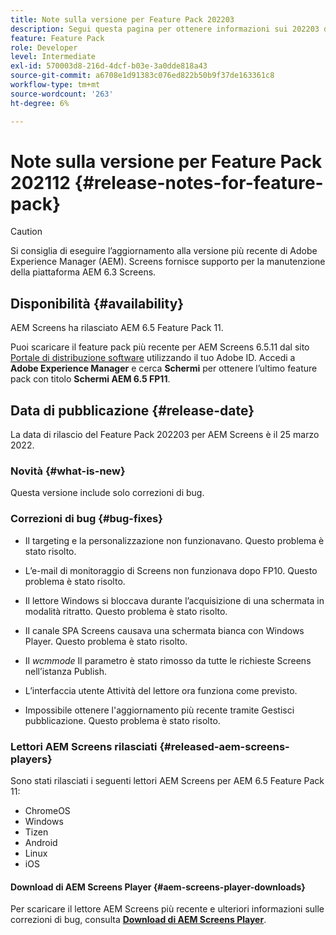 ```yaml
---
title: Note sulla versione per Feature Pack 202203
description: Segui questa pagina per ottenere informazioni sui 202203 di AEM Screens Feature Pack rilasciati il 25 marzo 2022.
feature: Feature Pack
role: Developer
level: Intermediate
exl-id: 570003d8-216d-4dcf-b03e-3a0dde818a43
source-git-commit: a6708e1d91383c076ed822b50b9f37de163361c8
workflow-type: tm+mt
source-wordcount: '263'
ht-degree: 6%

---
```


# Note sulla versione per Feature Pack 202112 {#release-notes-for-feature-pack}

>[!CAUTION]
>Si consiglia di eseguire l’aggiornamento alla versione più recente di Adobe Experience Manager (AEM). Screens fornisce supporto per la manutenzione della piattaforma AEM 6.3 Screens.

## Disponibilità {#availability}

AEM Screens ha rilasciato AEM 6.5 Feature Pack 11.

Puoi scaricare il feature pack più recente per AEM Screens 6.5.11 dal sito [Portale di distribuzione software](https://experience.adobe.com/#/downloads/content/software-distribution/it/aem.html) utilizzando il tuo Adobe ID. Accedi a **Adobe Experience Manager** e cerca **Schermi** per ottenere l’ultimo feature pack con titolo **Schermi AEM 6.5 FP11**.

## Data di pubblicazione {#release-date}

La data di rilascio del Feature Pack 202203 per AEM Screens è il 25 marzo 2022.

### Novità {#what-is-new}

Questa versione include solo correzioni di bug.

### Correzioni di bug {#bug-fixes}

* Il targeting e la personalizzazione non funzionavano. Questo problema è stato risolto.

* L’e-mail di monitoraggio di Screens non funzionava dopo FP10. Questo problema è stato risolto.

* Il lettore Windows si bloccava durante l’acquisizione di una schermata in modalità ritratto. Questo problema è stato risolto.

* Il canale SPA Screens causava una schermata bianca con Windows Player. Questo problema è stato risolto.

* Il *wcmmode* Il parametro è stato rimosso da tutte le richieste Screens nell’istanza Publish.

* L’interfaccia utente Attività del lettore ora funziona come previsto.

* Impossibile ottenere l&#39;aggiornamento più recente tramite Gestisci pubblicazione. Questo problema è stato risolto.

### Lettori AEM Screens rilasciati {#released-aem-screens-players}

Sono stati rilasciati i seguenti lettori AEM Screens per AEM 6.5 Feature Pack 11:

* ChromeOS
* Windows
* Tizen
* Android
* Linux
* iOS

#### Download di AEM Screens Player  {#aem-screens-player-downloads}

Per scaricare il lettore AEM Screens più recente e ulteriori informazioni sulle correzioni di bug, consulta **[Download di AEM Screens Player](https://download.macromedia.com/screens/index.html)**.
